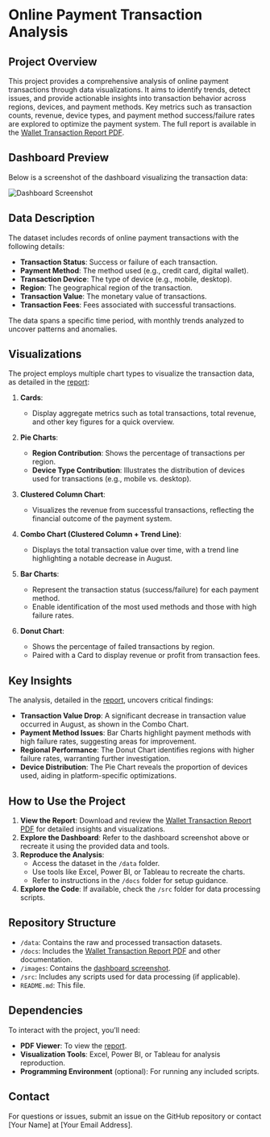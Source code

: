 # Online Payment Transaction Analysis

## Project Overview
This project provides a comprehensive analysis of online payment transactions through data visualizations. It aims to identify trends, detect issues, and provide actionable insights into transaction behavior across regions, devices, and payment methods. Key metrics such as transaction counts, revenue, device types, and payment method success/failure rates are explored to optimize the payment system. The full report is available in the [Wallet Transaction Report PDF](wallet_transaction_report_project.pdf).

## Dashboard Preview
Below is a screenshot of the dashboard visualizing the transaction data:

![Dashboard Screenshot](./images/dashboard_screenshot.png)

## Data Description
The dataset includes records of online payment transactions with the following details:
- **Transaction Status**: Success or failure of each transaction.
- **Payment Method**: The method used (e.g., credit card, digital wallet).
- **Transaction Device**: The type of device (e.g., mobile, desktop).
- **Region**: The geographical region of the transaction.
- **Transaction Value**: The monetary value of transactions.
- **Transaction Fees**: Fees associated with successful transactions.

The data spans a specific time period, with monthly trends analyzed to uncover patterns and anomalies.

## Visualizations
The project employs multiple chart types to visualize the transaction data, as detailed in the [report](./docs/wallet_transaction_report_project.pdf):

1. **Cards**:
   - Display aggregate metrics such as total transactions, total revenue, and other key figures for a quick overview.

2. **Pie Charts**:
   - **Region Contribution**: Shows the percentage of transactions per region.
   - **Device Type Contribution**: Illustrates the distribution of devices used for transactions (e.g., mobile vs. desktop).

3. **Clustered Column Chart**:
   - Visualizes the revenue from successful transactions, reflecting the financial outcome of the payment system.

4. **Combo Chart (Clustered Column + Trend Line)**:
   - Displays the total transaction value over time, with a trend line highlighting a notable decrease in August.

5. **Bar Charts**:
   - Represent the transaction status (success/failure) for each payment method.
   - Enable identification of the most used methods and those with high failure rates.

6. **Donut Chart**:
   - Shows the percentage of failed transactions by region.
   - Paired with a Card to display revenue or profit from transaction fees.

## Key Insights
The analysis, detailed in the [report](./docs/wallet_transaction_report_project.pdf), uncovers critical findings:
- **Transaction Value Drop**: A significant decrease in transaction value occurred in August, as shown in the Combo Chart.
- **Payment Method Issues**: Bar Charts highlight payment methods with high failure rates, suggesting areas for improvement.
- **Regional Performance**: The Donut Chart identifies regions with higher failure rates, warranting further investigation.
- **Device Distribution**: The Pie Chart reveals the proportion of devices used, aiding in platform-specific optimizations.

## How to Use the Project
1. **View the Report**: Download and review the [Wallet Transaction Report PDF](./docs/wallet_transaction_report_project.pdf) for detailed insights and visualizations.
2. **Explore the Dashboard**: Refer to the dashboard screenshot above or recreate it using the provided data and tools.
3. **Reproduce the Analysis**:
   - Access the dataset in the `/data` folder.
   - Use tools like Excel, Power BI, or Tableau to recreate the charts.
   - Refer to instructions in the `/docs` folder for setup guidance.
4. **Explore the Code**: If available, check the `/src` folder for data processing scripts.

## Repository Structure
- `/data`: Contains the raw and processed transaction datasets.
- `/docs`: Includes the [Wallet Transaction Report PDF](./docs/wallet_transaction_report_project.pdf) and other documentation.
- `/images`: Contains the [dashboard screenshot](./images/dashboard_screenshot.png).
- `/src`: Includes any scripts used for data processing (if applicable).
- `README.md`: This file.

## Dependencies
To interact with the project, you’ll need:
- **PDF Viewer**: To view the [report](./docs/wallet_transaction_report_project.pdf).
- **Visualization Tools**: Excel, Power BI, or Tableau for analysis reproduction.
- **Programming Environment** (optional): For running any included scripts.

## Contact
For questions or issues, submit an issue on the GitHub repository or contact [Your Name] at [Your Email Address].
